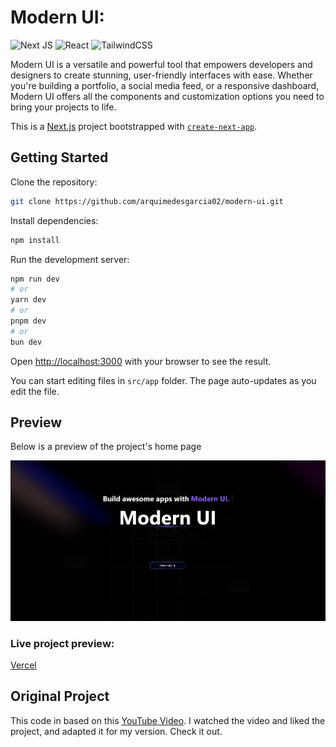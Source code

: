 # Modern UI:

![Next JS](https://img.shields.io/badge/Next-black?style=for-the-badge&logo=next.js&logoColor=white) ![React](https://img.shields.io/badge/react-%2320232a.svg?style=for-the-badge&logo=react&logoColor=%2361DAFB) ![TailwindCSS](https://img.shields.io/badge/tailwindcss-%2338B2AC.svg?style=for-the-badge&logo=tailwind-css&logoColor=white)

Modern UI is a versatile and powerful tool that empowers developers and designers to create stunning, user-friendly interfaces with ease. Whether you're building a portfolio, a social media feed, or a responsive dashboard, Modern UI offers all the components and customization options you need to bring your projects to life.

This is a [Next.js](https://nextjs.org) project bootstrapped with [`create-next-app`](https://nextjs.org/docs/app/api-reference/cli/create-next-app).

## Getting Started

Clone the repository:

```bash
git clone https://github.com/arquimedesgarcia02/modern-ui.git
```

Install dependencies:

```bash
npm install
```

Run the development server:

```bash
npm run dev
# or
yarn dev
# or
pnpm dev
# or
bun dev
```

Open [http://localhost:3000](http://localhost:3000) with your browser to see the result.

You can start editing files in `src/app` folder. The page auto-updates as you edit the file.

## Preview

Below is a preview of the project's home page

![AppPreview](./public/preview.PNG)

### Live project preview:

[Vercel]()

## Original Project

This code in based on this [YouTube Video](https://www.youtube.com/watch?v=vaYGZ6kb0Nk). I watched the video and liked the project, and adapted it for my version. Check it out.

